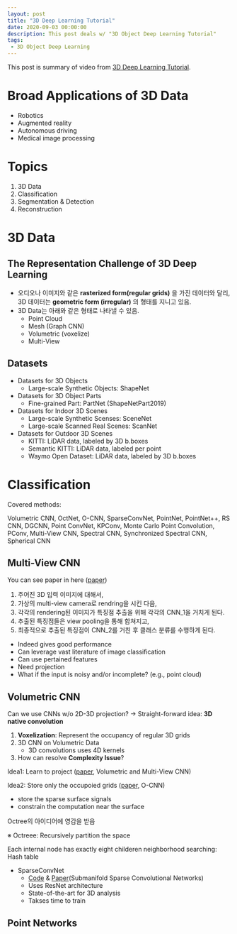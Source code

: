 ```yaml
---
layout: post
title: "3D Deep Learning Tutorial"
date: 2020-09-03 00:00:00
description: This post deals w/ "3D Object Deep Learning Tutorial"
tags: 
 - 3D Object Deep Learning
---
```


This post is summary of video from [3D Deep Learning Tutorial](https://www.youtube.com/watch?v=vfL6uJYFrp4).



# Broad Applications of 3D Data

- Robotics
- Augmented reality
- Autonomous driving
- Medical image processing





# Topics

1. 3D Data
2. Classification
3. Segmentation & Detection
4. Reconstruction





# 3D Data

## The Representation Challenge of 3D Deep Learning

- 오디오나 이미지와 같은 **rasterized form(regular grids)** 을 가진 데이터와 달리, 3D 데이터는 **geometric form (irregular)** 의 형태를 지니고 있음.
- 3D Data는 아래와 같은 형태로 나타낼 수 있음.
  - Point Cloud
  - Mesh (Graph CNN)
  - Volumetric (voxelize)
  - Multi-View



## Datasets

- Datasets for 3D Objects
  - Large-scale Synthetic Objects: ShapeNet
- Datasets for 3D Object Parts
  - Fine-grained Part: PartNet (ShapeNetPart2019)
- Datasets for Indoor 3D Scenes
  - Large-scale Synthetic Scenses: SceneNet
  - Large-scale Scanned Real Scenes: ScanNet
- Datasets for Outdoor 3D Scenes
  - KITTI: LiDAR data, labeled by 3D b.boxes
  - Semantic KITTI: LiDAR data, labeled per point
  - Waymo Open Dataset: LiDAR data, labeled by 3D b.boxes





# Classification

Covered methods:

Volumetric CNN, OctNet, O-CNN, SparseConvNet, PointNet, PointNet++, RS CNN, DGCNN, Point ConvNet, KPConv, Monte Carlo Point Convolution, PConv, Multi-View CNN, Spectral CNN, Synchronized Spectral CNN, Spherical CNN



## Multi-View CNN

You can see paper in here ([paper](https://www.cv-foundation.org/openaccess/content_iccv_2015/papers/Su_Multi-View_Convolutional_Neural_ICCV_2015_paper.pdf))

1. 주어진 3D 입력 이미지에 대해서,
2. 가상의 multi-view camera로 rendring을 시킨 다음,
3. 각각의 rendering된 이미지가 특징점 추출을 위해 각각의 CNN_1을 거치게 된다.
4. 추출된 특징점들은 view pooling을 통해 합쳐지고,
5. 최종적으로 추출된 특징점이 CNN_2를 거친 후 클래스 분류를 수행하게 된다.



- Indeed gives good performance
- Can leverage vast literature of image classification
- Can use pertained features
- Need projection
- What if the input is noisy and/or incomplete?  (e.g., point cloud)



## Volumetric CNN

Can we use CNNs w/o 2D-3D projection?
→ Straight-forward idea: **3D native convolution**



1. **Voxelization**: Represent the occupancy of regular 3D grids
2. 3D CNN on Volumetric Data
   - 3D convolutions uses 4D kernels
3. How can resolve **Complexity Issue**?

 

Idea1: Learn to project ([paper](https://openaccess.thecvf.com/content_cvpr_2016/papers/Qi_Volumetric_and_Multi-View_CVPR_2016_paper.pdf), Volumetric and Multi-View CNN)

Idea2: Store only the occupoied grids ([paper](https://dl.acm.org/doi/abs/10.1145/3072959.3073608), O-CNN)

- store the sparse surface signals
- constrain the computation near the surface



Octree의 아이디어에 영감을 받음

※ Octreee: Recursively partition the space

Each internal node has exactly eight childeren neighborhood searching: Hash table



- SparseConvNet
  - [Code](https://github.com/facebookresearch/SparseConvNet) & [Paper](https://arxiv.org/abs/1706.01307)(Submanifold Sparse Convolutional Networks)
  - Uses ResNet architecture
  - State-of-the-art for 3D analysis
  - Takses time to train



## Point Networks























